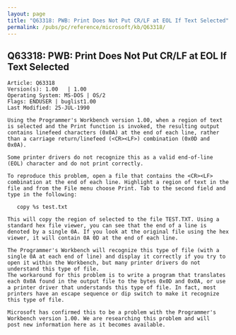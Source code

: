 ```yaml
---
layout: page
title: "Q63318: PWB: Print Does Not Put CR/LF at EOL If Text Selected"
permalink: /pubs/pc/reference/microsoft/kb/Q63318/
---
```


## Q63318: PWB: Print Does Not Put CR/LF at EOL If Text Selected

	Article: Q63318
	Version(s): 1.00   | 1.00
	Operating System: MS-DOS | OS/2
	Flags: ENDUSER | buglist1.00
	Last Modified: 25-JUL-1990
	
	Using the Programmer's Workbench version 1.00, when a region of text
	is selected and the Print function is invoked, the resulting output
	contains linefeed characters (0x0A) at the end of each line, rather
	than a carriage return/linefeed (<CR><LF>) combination (0x0D and
	0x0A).
	
	Some printer drivers do not recognize this as a valid end-of-line
	(EOL) character and do not print correctly.
	
	To reproduce this problem, open a file that contains the <CR><LF>
	combination at the end of each line. Highlight a region of text in the
	file and from the File menu choose Print. Tab to the second field and
	type in the following:
	
	   copy %s test.txt
	
	This will copy the region of selected to the file TEST.TXT. Using a
	standard hex file viewer, you can see that the end of a line is
	denoted by a single 0A. If you look at the original file using the hex
	viewer, it will contain 0A 0D at the end of each line.
	
	The Programmer's Workbench will recognize this type of file (with a
	single 0A at each end of line) and display it correctly if you try to
	open it within the Workbench, but many printer drivers do not
	understand this type of file.
	The workaround for this problem is to write a program that translates
	each 0x0A found in the output file to the bytes 0x0D and 0x0A, or use
	a printer driver that understands this type of file. In fact, most
	printers have an escape sequence or dip switch to make it recognize
	this type of file.
	
	Microsoft has confirmed this to be a problem with the Programmer's
	Workbench version 1.00. We are researching this problem and will
	post new information here as it becomes available.
